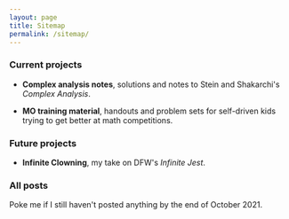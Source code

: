 ```yaml
---
layout: page
title: Sitemap
permalink: /sitemap/
---
```


### Current projects

- **Complex analysis notes**, solutions and notes to Stein and Shakarchi's *Complex Analysis*.

- **MO training material**, handouts and problem sets for self-driven kids trying to get better at math competitions.

### Future projects

- **Infinite Clowning**, my take on DFW's *Infinite Jest*.

### All posts

Poke me if I still haven't posted anything by the end of October 2021.  
